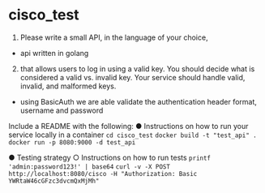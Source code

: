 # cisco_test


1. Please write a small API, in the language of your choice, 
 - api written in golang

2. that allows users to log in using
a valid key. You should decide what is considered a valid vs. invalid key. Your service
should handle valid, invalid, and malformed keys.
 - using BasicAuth we are able validate the authentication header format, username and password

Include a README with the following:
● Instructions on how to run your service locally in a container
`cd cisco_test`
`docker build -t "test_api" .`
`docker run -p 8080:9000 -d test_api`

● Testing strategy
○ Instructions on how to run tests
`printf 'admin:password123!' | base64`
`curl -v -X POST http://localhost:8080/cisco -H "Authorization: Basic YWRtaW46cGFzc3dvcmQxMjMh"`
